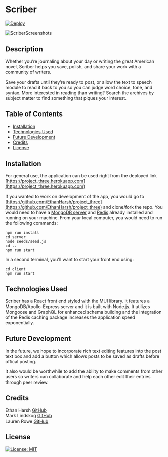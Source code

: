# Scriber 
[![Deploy](https://www.herokucdn.com/deploy/button.svg)](https://project_three.herokuapp.com/)

![ScriberScreenshots](https://user-images.githubusercontent.com/78819957/137565697-dd332b35-8eed-47a9-bb8f-7c955f798015.png)


## Description
Whether you’re journaling about your day or writing the great American novel, Scriber helps you save, polish, and share your work with a community of writers.

Save your drafts until they’re ready to post, or allow the text to speech module to read it back to you so you can judge word choice, tone, and syntax.  More interested in reading than writing?  Search the archives by subject matter to find something that piques your interest.

## Table of Contents
- [Installation](#installation)
- [Technologies Used](#technologies-used)
- [Future Development](#future-development)
- [Credits](#credits)
- [License](#license)

## Installation
For general use, the application can be used right from the deployed link [https://project_three.herokuapp.com](https://project_three.herokuapp.com)

If you wanted to work on development of the app, you would go to [https://github.com/EthanHarsh/project_three](https://github.com/EthanHarsh/project_three) and clone/fork the repo.  You would need to have a [MongoDB server](https://www.mongodb.com/try/download/community) and [Redis](https://redis.io/) already installed and running on your machine.  From your local computer, you would need to run the following commands:
```
npm run install
cd server
node seeds/seed.js
cd ..
npm run start
```
In a second terminal, you'll want to start your front end using:
```
cd client
npm run start
```


## Technologies Used

Scriber has a React front end styled with the MUI library.  It features a MongoDB/Apollo-Express server and it is built with Node.js.  It utilizes Mongoose and GraphQL for enhanced schema building and the integration of the Redis caching package increases the application speed exponentially.

## Future Development
In the future, we hope to incorporate rich text editing features into the post text box and add a button which allows posts to be saved as drafts before offical posting.  

It also would be worthwhile to add the ability to make comments from other users so writers can collaborate and help each other edit their entries through peer review.

## Credits
Ethan Harsh [GitHub](https://github.com/EthanHarsh) <br>
Mark Lindskog [GitHub](https://github.com/mjlindskog) <br>
Lauren Rowe [GitHub](https://github.com/LaurenR01) <br>

## License
[![License: MIT](https://img.shields.io/badge/License-MIT-yellow.svg)](https://opensource.org/licenses/MIT)


